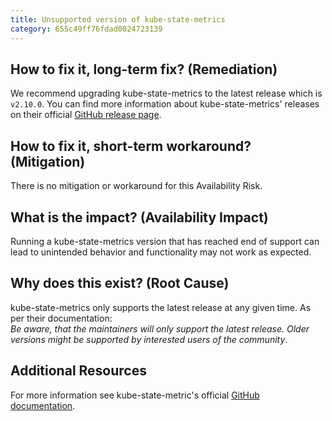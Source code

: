 ```yaml
---
title: Unsupported version of kube-state-metrics
category: 655c49ff76fdad0024723139
---
```


## How to fix it, long-term fix? (Remediation)

We recommend upgrading kube-state-metrics to the latest release which is `v2.10.0`. You can find more information about kube-state-metrics' releases on their official [GitHub release page](https://github.com/kubernetes/kube-state-metrics/releases/).

## How to fix it, short-term workaround? (Mitigation)

There is no mitigation or workaround for this Availability Risk.

## What is the impact? (Availability Impact)

Running a kube-state-metrics version that has reached end of support can lead to unintended behavior and functionality may not work as expected.

## Why does this exist? (Root Cause)

kube-state-metrics only supports the latest release at any given time. As per their documentation:  
_Be aware, that the maintainers will only support the latest release. Older versions might be supported by interested users of the community_.

## Additional Resources

For more information see kube-state-metric's official [GitHub documentation](https://github.com/kubernetes/kube-state-metrics#compatibility-matrix:~:text=Be%20aware%2C%20that%20the%20maintainers%20will%20only%20support%20the%20latest%20release.%20Older%20versions%20might%20be%20supported%20by%20interested%20users%20of%20the%20community.).